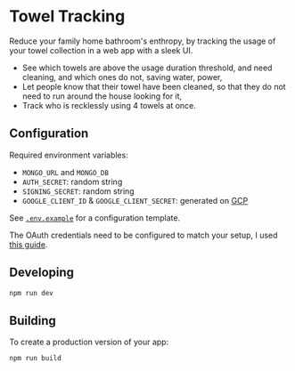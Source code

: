 # Towel Tracking

Reduce your family home bathroom's enthropy, by tracking the usage of your towel collection in a web app with a sleek UI.

- See which towels are above the usage duration threshold, and need cleaning, and which ones do not, saving water, power,
- Let people know that their towel have been cleaned, so that they do not need to run around the house looking for it,
- Track who is recklessly using 4 towels at once.

## Configuration

Required environment variables:

- `MONGO_URL` and `MONGO_DB`
- `AUTH_SECRET`: random string
- `SIGNING_SECRET`: random string
- `GOOGLE_CLIENT_ID` & `GOOGLE_CLIENT_SECRET`: generated on [GCP](https://console.cloud.google.com/apis/credentials/oauthclient)

See [`.env.example`](./.env.example) for a configuration template.

The OAuth credentials need to be configured to match your setup, I used [this guide](https://medium.com/@uriser/authentication-in-sveltekit-with-auth-js-7ff505d584c4).

## Developing

```bash
npm run dev
```

## Building

To create a production version of your app:

```bash
npm run build
```
